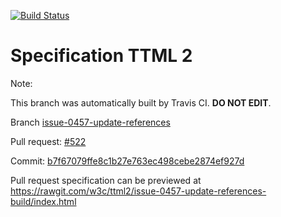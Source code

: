 [![Build Status](https://travis-ci.org/w3c/ttml2.svg?branch=issue-0457-update-references)](https://travis-ci.org/w3c/ttml2)


# Specification TTML 2


Note:


This branch was automatically built by Travis CI. <b>DO NOT EDIT</b>.


 Branch [issue-0457-update-references](https://github.com/w3c/ttml2/tree/issue-0457-update-references)


 Pull request: [#522](https://github.com/w3c/ttml2/pull/522)


 Commit: [b7f67079ffe8c1b27e763ec498cebe2874ef927d](https://github.com/w3c/ttml2/commit/b7f67079ffe8c1b27e763ec498cebe2874ef927d)

Pull request specification can be previewed at https://rawgit.com/w3c/ttml2/issue-0457-update-references-build/index.html



